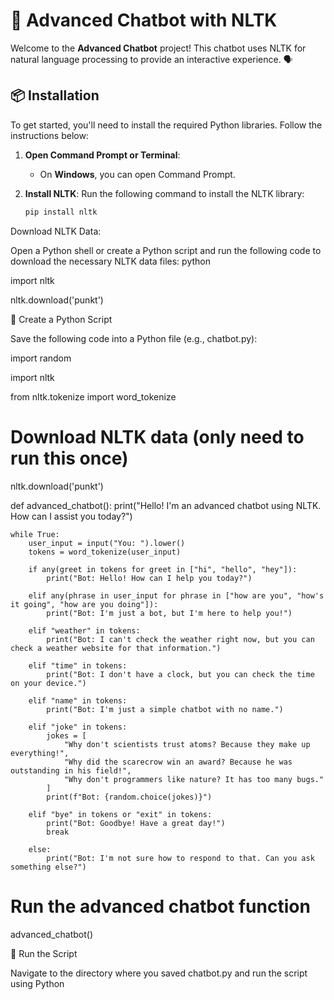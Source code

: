 # 🤖 Advanced Chatbot with NLTK

Welcome to the **Advanced Chatbot** project! This chatbot uses NLTK for natural language processing to provide an interactive experience. 🗣️

## 📦 Installation

To get started, you'll need to install the required Python libraries. Follow the instructions below:

1. **Open Command Prompt or Terminal**:
   - On **Windows**, you can open Command Prompt.

2. **Install NLTK**:
   Run the following command to install the NLTK library:
   ```sh
   pip install nltk

Download NLTK Data:

Open a Python shell or create a Python script and run the following code to download the necessary NLTK data files:
python

import nltk

nltk.download('punkt')

📝 Create a Python Script

Save the following code into a Python file (e.g., chatbot.py):


import random

import nltk

from nltk.tokenize import word_tokenize


# Download NLTK data (only need to run this once)

nltk.download('punkt')

def advanced_chatbot():
    print("Hello! I'm an advanced chatbot using NLTK. How can I assist you today?")

    while True:
        user_input = input("You: ").lower()
        tokens = word_tokenize(user_input)

        if any(greet in tokens for greet in ["hi", "hello", "hey"]):
            print("Bot: Hello! How can I help you today?")

        elif any(phrase in user_input for phrase in ["how are you", "how's it going", "how are you doing"]):
            print("Bot: I'm just a bot, but I'm here to help you!")

        elif "weather" in tokens:
            print("Bot: I can't check the weather right now, but you can check a weather website for that information.")

        elif "time" in tokens:
            print("Bot: I don't have a clock, but you can check the time on your device.")

        elif "name" in tokens:
            print("Bot: I'm just a simple chatbot with no name.")

        elif "joke" in tokens:
            jokes = [
                "Why don't scientists trust atoms? Because they make up everything!",
                "Why did the scarecrow win an award? Because he was outstanding in his field!",
                "Why don't programmers like nature? It has too many bugs."
            ]
            print(f"Bot: {random.choice(jokes)}")

        elif "bye" in tokens or "exit" in tokens:
            print("Bot: Goodbye! Have a great day!")
            break

        else:
            print("Bot: I'm not sure how to respond to that. Can you ask something else?")

# Run the advanced chatbot function

advanced_chatbot()

🚀 Run the Script

Navigate to the directory where you saved chatbot.py and run the script using Python

